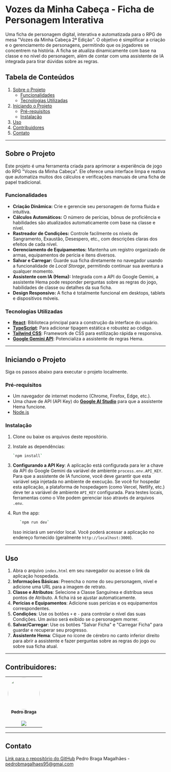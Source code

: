 # Vozes da Minha Cabeça - Ficha de Personagem Interativa

Uma ficha de personagem digital, interativa e automatizada para o RPG de mesa "Vozes da Minha Cabeça 2ª Edição". O objetivo é simplificar a criação e o gerenciamento de personagens, permitindo que os jogadores se concentrem na história. A ficha se atualiza dinamicamente com base na classe e no nível do personagem, além de contar com uma assistente de IA integrada para tirar dúvidas sobre as regras.

## Tabela de Conteúdos
1. [Sobre o Projeto](#sobre-o-projeto)
	* [Funcionalidades](#funcionalidades)
	* [Tecnologias Utilizadas](#tecnologias-utilizadas)
2. [Iniciando o Projeto](#iniciando-o-projeto)
	* [Pré-requisitos](#pré-requisitos)
	* [Instalação](#instalação)
3. [Uso](#uso)
4. [Contribuidores](#contribuidores)
5. [Contato](#contato)

---

## Sobre o Projeto

Este projeto é uma ferramenta criada para aprimorar a experiência de jogo do RPG "Vozes da Minha Cabeça". Ele oferece uma interface limpa e reativa que automatiza muitos dos cálculos e verificações manuais de uma ficha de papel tradicional.

### Funcionalidades

-   **Criação Dinâmica:** Crie e gerencie seu personagem de forma fluida e intuitiva.
-   **Cálculos Automáticos:** O número de perícias, bônus de proficiência e habilidades são atualizados automaticamente com base na classe e nível.
-   **Rastreador de Condições:** Controle facilmente os níveis de Sangramento, Exaustão, Desespero, etc., com descrições claras dos efeitos de cada nível.
-   **Gerenciamento de Equipamentos:** Mantenha um registro organizado de armas, equipamentos de perícia e itens diversos.
-   **Salvar e Carregar:** Guarde sua ficha diretamente no navegador usando a funcionalidade de *Local Storage*, permitindo continuar sua aventura a qualquer momento.
-   **Assistente com IA (Hema):** Integrada com a API do Google Gemini, a assistente Hema pode responder perguntas sobre as regras do jogo, habilidades de classe ou detalhes da sua ficha.
-   **Design Responsivo:** A ficha é totalmente funcional em desktops, tablets e dispositivos móveis.

### Tecnologias Utilizadas

-   **[React](https://react.dev/)**: Biblioteca principal para a construção da interface do usuário.
-   **[TypeScript](https://www.typescriptlang.org/)**: Para adicionar tipagem estática e robustez ao código.
-   **[Tailwind CSS](https://tailwindcss.com/)**: Framework de CSS para estilização rápida e responsiva.
-   **[Google Gemini API](https://ai.google.dev/)**: Potencializa a assistente de regras Hema.

---

## Iniciando o Projeto

Siga os passos abaixo para executar o projeto localmente.

### Pré-requisitos

-   Um navegador de internet moderno (Chrome, Firefox, Edge, etc.).
-   Uma chave de API (API Key) do **[Google AI Studio](https://aistudio.google.com/app/apikey)** para que a assistente Hema funcione.
-   [Node.js](https://nodejs.org/)

### Instalação

1.  Clone ou baixe os arquivos deste repositório.

2. Instale as dependências:
    ```bash
   `npm install`
   ```
    
3.  **Configurando a API Key**:
    A aplicação está configurada para ler a chave da API do Google Gemini da variável de ambiente `process.env.API_KEY`. Para que a assistente de IA funcione, você deve garantir que esta variável seja injetada no ambiente de execução. Se você for hospedar esta aplicação, a plataforma de hospedagem (como Vercel, Netlify, etc.) deve ter a variável de ambiente `API_KEY` configurada. Para testes locais, ferramentas como o Vite podem gerenciar isso através de arquivos `.env`.

4. Run the app:
   ```bash
      `npm run dev`
   ```
   Isso iniciará um servidor local. Você poderá acessar a aplicação no endereço fornecido (geralmente `http://localhost:3000`).

---

## Uso

1.  Abra o arquivo `index.html` em seu navegador ou acesse o link da aplicação hospedada.
2.  **Informações Básicas**: Preencha o nome do seu personagem, nível e adicione uma URL para a imagem de retrato.
3.  **Classe e Atributos**: Selecione a Classe Sanguínea e distribua seus pontos de Atributo. A ficha irá se ajustar automaticamente.
4.  **Perícias e Equipamentos**: Adicione suas perícias e os equipamentos correspondentes.
5.  **Condições**: Use os botões `+` e `-` para controlar o nível das suas Condições. Um aviso será exibido se o personagem morrer.
6.  **Salvar/Carregar**: Use os botões "Salvar Ficha" e "Carregar Ficha" para guardar e recuperar seu progresso.
7.  **Assistente Hema**: Clique no ícone de cérebro no canto inferior direito para abrir a assistente e fazer perguntas sobre as regras do jogo ou sobre sua ficha atual.

---

## Contribuidores:
<table>
  <tr>
    <td align="center">
      <a href="https://www.linkedin.com/in/pedrobragaresume/">
        <img style="border-radius: 50%;" src="https://avatars.githubusercontent.com/u/111090976?v=4" width="100px;" alt=""/>
        <br />
        <sub><b>Pedro Braga</b></sub>
      </a>
      <br />
       <br />
      <a href="https://www.linkedin.com/in/pedrobragaresume/" title="LindedIn">
        <img src="https://img.shields.io/badge/-Pedro-blue?style=flat-square&logo=Linkedin&logoColor=white" />
      </a>
    </td>
  </tr>
</table>

---

## Contato
[Link para o repositório do GitHub](https://github.com/BragaMPedro/Dnd-check-logger)
Pedro Braga Magalhães - [pedrobmagalhaes95@gmai.com](mailto:pedrobmagalhaes95@gmail.com)



